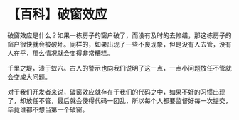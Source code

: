 # 【百科】破窗效应

破窗效应是什么？如果一栋房子的窗户破了，而没有及时的去修缮，那这栋房子的窗户很快就会被破坏。同样的，如果出现了一些不良现象，但是没有人去管，没有人在乎，那么情况就会变得非常糟糕。

千里之堤，溃于蚁穴。古人的警示也向我们说明了这一点，一点小问题放任不管就会变成大问题。

对于我们开发者来说，破窗效应就存在于我们的代码之中，如果不好的习惯出现了，却放任不管，最后就会使得代码一团乱，所以每个人都要监督好每一次提交，毕竟谁都不想当第一个破窗。
